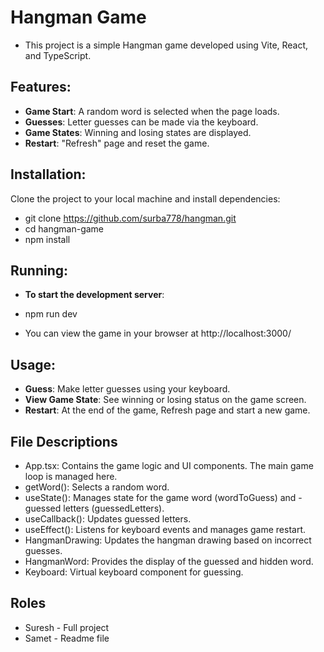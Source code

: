 # Hangman Game
 
- This project is a simple Hangman game developed using Vite, React, and TypeScript.
 
## Features:
 
- **Game Start**: A random word is selected when the page loads.
- **Guesses**: Letter guesses can be made via the keyboard.
- **Game States**: Winning and losing states are displayed.
- **Restart**: "Refresh" page and reset the game.

## Installation:
 
Clone the project to your local machine and install dependencies:
 
-  git clone https://github.com/surba778/hangman.git
- cd hangman-game
- npm install
 
## Running:
 
- **To start the development server**:
 
- npm run dev
 
- You can view the game in your browser at http://localhost:3000/
 
## Usage:
 
- **Guess**: Make letter guesses using your keyboard.
- **View Game State**: See winning or losing status on the game screen.
- **Restart**: At the end of the game, Refresh page and start a new game.
 
 
## File Descriptions
 
- App.tsx: Contains the game logic and UI components. The main game loop is managed here.
- getWord(): Selects a random word.
- useState(): Manages state for the game word (wordToGuess) and - guessed letters (guessedLetters).
- useCallback(): Updates guessed letters.
- useEffect(): Listens for keyboard events and manages game restart.
- HangmanDrawing: Updates the hangman drawing based on incorrect guesses.
- HangmanWord: Provides the display of the guessed and hidden word.
- Keyboard: Virtual keyboard component for guessing.

## Roles

- Suresh - Full project
- Samet - Readme file